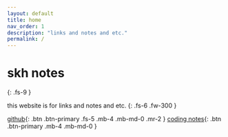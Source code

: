 ```yaml
---
layout: default
title: home
nav_order: 1
description: "links and notes and etc."
permalink: /
---
```


# skh notes
{: .fs-9 }

this website is for links and notes and etc.
{: .fs-6 .fw-300 }

[github](/hello-world/content/github/Github/){: .btn .btn-primary .fs-5 .mb-4 .mb-md-0 .mr-2 } [coding notes](/hello-world/content/codesnippets/python/){: .btn .btn-primary .mb-4 .mb-md-0 }
